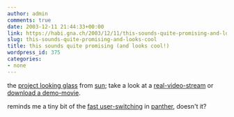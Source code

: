 ```yaml
---
author: admin
comments: true
date: 2003-12-11 21:44:33+00:00
link: https://habi.gna.ch/2003/12/11/this-sounds-quite-promising-and-looks-cool/
slug: this-sounds-quite-promising-and-looks-cool
title: this sounds quite promising (and looks cool!)
wordpress_id: 375
categories:
- none
---
```


the [project looking glass](http://wwws.sun.com/software/looking_glass/news.html) from [sun](http://www.sun.com/index.xml); take a look at a [real-video-stream](http://wwws.sun.com/software/looking_glass/demo.html) or [download a demo-movie](http://www.sun.com/bigadmin/xtreme/).

reminds me a tiny bit of the [fast user-switching](http://www.apple.com/macosx/features/fastuserswitching/) in [panther](http://www.apple.com/macosx/), doesn't it?
